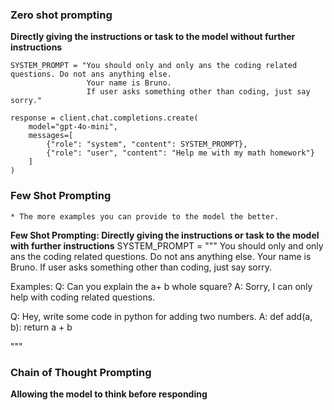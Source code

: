 ### Zero shot prompting

**Directly giving the instructions or task to the model without further instructions**

    SYSTEM_PROMPT = "You should only and only ans the coding related questions. Do not ans anything else.
                     Your name is Bruno.
                     If user asks something other than coding, just say sorry."

    response = client.chat.completions.create(
        model="gpt-4o-mini",
        messages=[
            {"role": "system", "content": SYSTEM_PROMPT},
            {"role": "user", "content": "Help me with my math homework"}
        ]
    )

### Few Shot Prompting

    * The more examples you can provide to the model the better.

**Few Shot Prompting: Directly giving the instructions or task to the model with further instructions**
SYSTEM_PROMPT = """
You should only and only ans the coding related questions. Do not ans anything else. Your name is Bruno. If user asks something other than coding, just say sorry.

Examples:
Q: Can you explain the a+ b whole square?
A: Sorry, I can only help with coding related questions.

Q: Hey, write some code in python for adding two numbers.
A: def add(a, b):
return a + b

"""

### Chain of Thought Prompting

**Allowing the model to think before responding**

